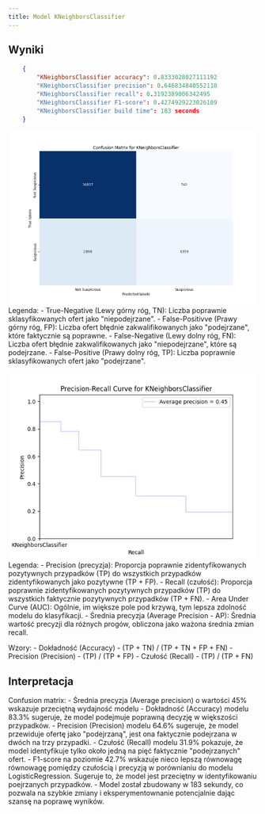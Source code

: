 ```yaml
---
title: Model KNeighborsClassifier
---
```



## Wyniki

```json
    {
        "KNeighborsClassifier accuracy": 0.8333028027111192
        "KNeighborsClassifier precision": 0.646834840552118
        "KNeighborsClassifier recall": 0.3192389006342495
        "KNeighborsClassifier F1-score": 0.4274929223026109
        "KNeighborsClassifier build time": 183 seconds
    }
```


![Confusion Matrix](confision-matrix-k-neighbors-classfier.png)
Legenda:
    - True-Negative (Lewy górny róg, TN): Liczba poprawnie sklasyfikowanych ofert jako "niepodejrzane".
    - False-Positivve (Prawy górny róg, FP): Liczba ofert błędnie zakwalifikowanych jako "podejrzane", które faktycznie są poprawne.
    - False-Negative (Lewy dolny róg, FN): Liczba ofert błędnie zakwalifikowanych jako "niepodejrzane", które są podejrzane.
    - False-Positive (Prawy dolny róg, TP): Liczba poprawnie sklasyfikowanych ofert jako "podejrzane".

![Precision Recall](precision-recall-k-neighbors-classfier.png)
Legenda:
    - Precision (precyzja): Proporcja poprawnie zidentyfikowanych pozytywnych przypadków (TP) do wszystkich przypadków zidentyfikowanych jako pozytywne (TP + FP).
    - Recall (czułość): Proporcja poprawnie zidentyfikowanych pozytywnych przypadków (TP) do wszystkich faktycznie pozytywnych przypadków (TP + FN).
    - Area Under Curve (AUC): Ogólnie, im większe pole pod krzywą, tym lepsza zdolność modelu do klasyfikacji.
    - Średnia precyzja (Average Precision - AP): Średnia wartość precyzji dla różnych progów, obliczona jako ważona średnia zmian recall.

Wzory:
    - Dokładność (Accuracy) -  (TP + TN) / (TP + TN + FP + FN)
    - Precision (Precision) -  (TP) / (TP + FP)
    - Czułość (Recall) - (TP) / (TP + FN)
## Interpretacja

Confusion matrix:
    - Średnia precyzja (Average precision) o wartości 45% wskazuje przeciętną wydajność modelu
    - Dokładność (Accuracy) modelu  83.3% sugeruje, że model podejmuje poprawną decyzję w większości przypadków.
    - Precision (Precision) modelu  64.6% sugeruje, że model przewiduje ofertę jako "podejrzaną", jest ona faktycznie podejrzana w dwóch na trzy przypadki.
    - Czułość (Recall) modelu 31.9% pokazuje, że model identyfikuje tylko około jedną na pięć faktycznie "podejrzanych" ofert.
    - F1-score na poziomie 42.7% wskazuje nieco lepszą równowagę równowagę pomiędzy czułością i precyzją w porównianiu do modelu LogisticRegression. Sugeruje to, że model jest przeciętny w identyfikowaniu poejrzanych przypadków.
    - Model został zbudowany w 183 sekundy, co pozwala na szybkie zmiany i eksperymentownanie potencjalnie dając szansę na poprawę wyników.
